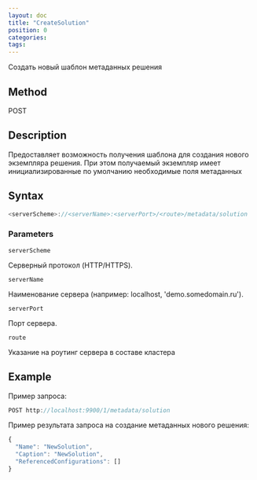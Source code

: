 ```yaml
---
layout: doc
title: "CreateSolution"
position: 0
categories: 
tags:
---
```


Создать новый шаблон метаданных решения

## Method 

POST

## Description
Предоставляет возможность получения шаблона для создания нового экземпляра решения.
При этом получаемый экземпляр имеет инициализированные по умолчанию необходимые поля метаданных

## Syntax
```js
<serverScheme>://<serverName>:<serverPort>/<route>/metadata/solution
```

### Parameters

`serverScheme`

Серверный протокол (HTTP/HTTPS).

`serverName`

Наименование сервера (например: localhost, 'demo.somedomain.ru').

`serverPort`

Порт сервера.

`route` 

Указание на роутинг сервера в составе кластера

## Example

Пример запроса:

```csharp
POST http://localhost:9900/1/metadata/solution 
```

Пример результата запроса на создание метаданных нового решения:

```js
{
  "Name": "NewSolution",
  "Caption": "NewSolution",
  "ReferencedConfigurations": []
}
```
